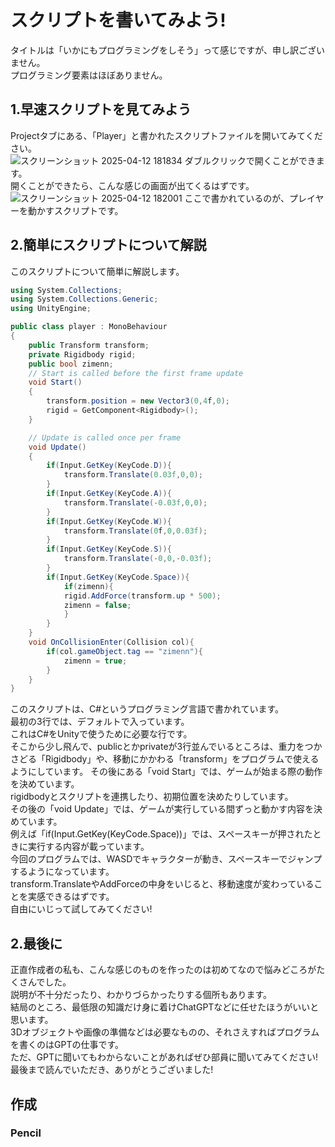 # スクリプトを書いてみよう!
タイトルは「いかにもプログラミングをしそう」って感じですが、申し訳ございません。  
プログラミング要素はほぼありません。
## 1.早速スクリプトを見てみよう
Projectタブにある、「Player」と書かれたスクリプトファイルを開いてみてください。  
![スクリーンショット 2025-04-12 181834](https://github.com/user-attachments/assets/6fbad123-3090-40d3-8031-58578f99d5b7)
ダブルクリックで開くことができます。  
開くことができたら、こんな感じの画面が出てくるはずです。  
![スクリーンショット 2025-04-12 182001](https://github.com/user-attachments/assets/51da70fe-e6d7-4f97-8b17-031f6a32d87c)
ここで書かれているのが、プレイヤーを動かすスクリプトです。
## 2.簡単にスクリプトについて解説
このスクリプトについて簡単に解説します。
```cs
using System.Collections;
using System.Collections.Generic;
using UnityEngine;

public class player : MonoBehaviour
{
    public Transform transform;
    private Rigidbody rigid;
    public bool zimenn;
    // Start is called before the first frame update
    void Start()
    {
        transform.position = new Vector3(0,4f,0);
        rigid = GetComponent<Rigidbody>();
    }

    // Update is called once per frame
    void Update()
    {
        if(Input.GetKey(KeyCode.D)){
            transform.Translate(0.03f,0,0);
        }
        if(Input.GetKey(KeyCode.A)){
            transform.Translate(-0.03f,0,0);
        }
        if(Input.GetKey(KeyCode.W)){
            transform.Translate(0f,0,0.03f);
        }
        if(Input.GetKey(KeyCode.S)){
            transform.Translate(-0,0,-0.03f);
        }
        if(Input.GetKey(KeyCode.Space)){
            if(zimenn){
            rigid.AddForce(transform.up * 500);
            zimenn = false;
            }
        }
    }
    void OnCollisionEnter(Collision col){
        if(col.gameObject.tag == "zimenn"){
            zimenn = true;
        }
    }
}
```
このスクリプトは、C#というプログラミング言語で書かれています。  
最初の3行では、デフォルトで入っています。  
これはC#をUnityで使うために必要な行です。  
そこから少し飛んで、publicとかprivateが3行並んでいるところは、重力をつかさどる「Rigidbody」や、移動にかかわる「transform」をプログラムで使えるようにしています。
その後にある「void Start」では、ゲームが始まる際の動作を決めています。  
rigidbodyとスクリプトを連携したり、初期位置を決めたりしています。  
その後の「void Update」では、ゲームが実行している間ずっと動かす内容を決めています。  
例えば「if(Input.GetKey(KeyCode.Space))」では、スペースキーが押されたときに実行する内容が載っています。  
今回のプログラムでは、WASDでキャラクターが動き、スペースキーでジャンプするようになっています。  
transform.TranslateやAddForceの中身をいじると、移動速度が変わっていることを実感できるはずです。  
自由にいじって試してみてください!  
## 2.最後に
正直作成者の私も、こんな感じのものを作ったのは初めてなので悩みどころがたくさんでした。  
説明が不十分だったり、わかりづらかったりする個所もあります。  
結局のところ、最低限の知識だけ身に着けChatGPTなどに任せたほうがいいと思います。  
3Dオブジェクトや画像の準備などは必要なものの、それさえすればプログラムを書くのはGPTの仕事です。  
ただ、GPTに聞いてもわからないことがあればぜひ部員に聞いてみてください!  
最後まで読んでいただき、ありがとうございました!
## 作成
### Pencil

